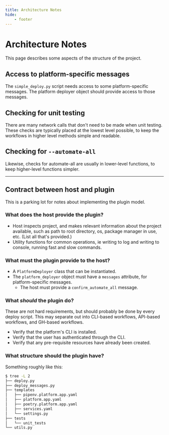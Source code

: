 ```yaml
---
title: Architecture Notes
hide:
    - footer
---
```


# Architecture Notes

This page describes some aspects of the structure of the project.

## Access to platform-specific messages

The `simple_deploy.py` script needs access to some platform-specific messages. The platform deployer object should provide access to those messages.

## Checking for unit testing

There are many network calls that don't need to be made when unit testing. These checks are typically placed at the lowest level possible, to keep the workflows in higher level methods simple and readable.

## Checking for `--automate-all`

Likewise, checks for automate-all are usually in lower-level functions, to keep higher-level functions simpler.

---

## Contract between host and plugin

This is a parking lot for notes about implementing the plugin model.

### What does the host provide the plugin?

- Host inspects project, and makes relevant information about the project available, such as path to root directory, os, package manager in use, etc. (List all that's provided.)
- Utility functions for common operations, ie writing to log and writing to console, running fast and slow commands.

### What must the plugin provide to the host?

- A `PlatformDeployer` class that can be instantiated.
- The `platform_deployer` object must have a `messages` attribute, for platform-specific messages.
    - The host must provide a `confirm_automate_all` message.

    
### What *should* the plugin do?

These are not hard requirements, but should probably be done by every deploy script. This may separate out into CLI-based workflows, API-based workflows, and GH-based workflows.

- Verify that the platform's CLI is installed.
- Verify that the user has authenticated through the CLI.
- Verify that any pre-requisite resources have already been created.

### What structure should the plugin have?

Something roughly like this:

```sh
$ tree -L 2
├── deploy.py
├── deploy_messages.py
├── templates
│   ├── pipenv.platform.app.yaml
│   ├── platform.app.yaml
│   ├── poetry.platform.app.yaml
│   ├── services.yaml
│   └── settings.py
├── tests
│   └── unit_tests
└── utils.py
```
